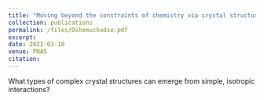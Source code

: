 ```yaml
---
title: "Moving beyond the constraints of chemistry via crystal structure discovery with isotropic multiwell pair potentials"
collection: publications
permalink: /files/Dshemuchadse.pdf
excerpt:
date: 2021-03-18
venue: PNAS
citation:
---
```

What types of complex crystal structures can emerge from simple, isotropic interactions?
